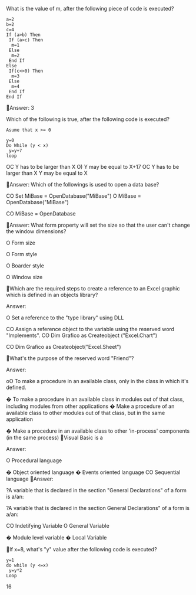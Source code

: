 What is the value of m, after the following piece of code is executed?
```
a=2
b=2
c=4
If (a>b) Then
 If (a>c) Then
  m=1
 Else
  m=2
 End If
Else
 If(c<>0) Then
  m=3
 Else
  m=4
 End If
End If
```
Answer:
3


Which of the following is true, after the following code is executed?
```
Asume that x >= 0

y=0
Do While (y < x)
 y=y+7
loop
```

OC Y has to be larger than X
O) Y may be equal to X+17
OC Y has to be larger than X
Y may be equal to X

Answer:
Which of the followings is used to open a data base?

CO Set MiBase = OpenDatabase("MiBase")
O MiBase = OpenDatabase("MiBase")

CO MiBase = OpenDatabase


Answer:
What form property will set the size so that the user can't change the window dimensions?

O Form size

O Form style

O Boarder style

O Window size


Which are the required steps to create a reference to an Excel graphic which is defined in an objects library?

Answer:

O Set a reference to the "type library" using DLL

CO Assign a reference object to the variable using the reserved word "Implements".
CO Dim Grafico as Createobject ("Excel.Chart")

CO Dim Grafico as Createobject("Excel.Sheet")

What's the purpose of the reserved word "Friend"?

Answer:

oO To make a procedure in an available class, only in the class in which it's defined.
 
� To make a procedure in an available class in modules out of that class, including modules from other applications
� Make a procedure of an available class to other modules out of that class, but in the same application

� Make a procedure in an available class to other 'in-process' components (in the same process)
Visual Basic is a

Answer:

O Procedural language

� Object oriented language
� Events oriented language
CO Sequential language
Answer:

?A variable that is declared in the section "General Declarations" of a form is a/an:

?A variable that is declared in the section General Declarations" of a form is a/an:

CO Indetifying Variable
O General Variable

� Module level variable
� Local Variable

If x=8, what's "y" value after the following code is executed?
```
y=1
do while (y <=x)
 y=y*2
Loop
```
16
